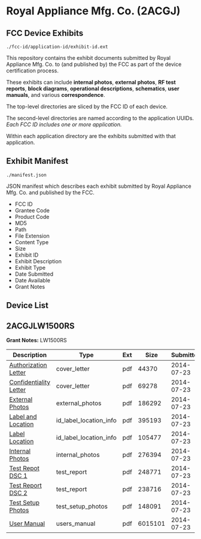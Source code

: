 # Royal Appliance Mfg. Co. (2ACGJ)
## FCC Device Exhibits

```
./fcc-id/application-id/exhibit-id.ext
```

This repository contains the exhibit documents submitted by Royal Appliance Mfg. Co. to (and published by) the FCC as part of the device certification process.

These exhibits can include **internal photos**, **external photos**, **RF test reports**, **block diagrams**, **operational descriptions**, **schematics**, **user manuals**, and various **correspondence**.

The top-level directories are sliced by the FCC ID of each device.

The second-level directories are named according to the application UUIDs. *Each FCC ID includes one or more application.*

Within each application directory are the exhibits submitted with that application. 

## Exhibit Manifest

```
./manifest.json
```

JSON manifest which describes each exhibit submitted by Royal Appliance Mfg. Co. and published by the FCC.

- FCC ID
- Grantee Code
- Product Code
- MD5
- Path
- File Extension
- Content Type
- Size
- Exhibit ID
- Exhibit Description
- Exhibit Type
- Date Submitted
- Date Available
- Grant Notes

## Device List
## 2ACGJLW1500RS
**Grant Notes:** LW1500RS

| Description | Type | Ext | Size | Submitted | Available |
| ----------- | ---- | --- | ---- | --------- | --------- |
| [Authorization Letter](2ACGJLW1500RS/5913c873399258a006db757aa5ef4bf7/2333394.pdf) | cover_letter | pdf | 44370 | 2014-07-23 | 2014-07-23 |
| [Confidentiality Letter](2ACGJLW1500RS/5913c873399258a006db757aa5ef4bf7/2333395.pdf) | cover_letter | pdf | 69278 | 2014-07-23 | 2014-07-23 |
| [External Photos](2ACGJLW1500RS/5913c873399258a006db757aa5ef4bf7/2333397.pdf) | external_photos | pdf | 186292 | 2014-07-23 | 2014-07-23 |
| [Label and Location](2ACGJLW1500RS/5913c873399258a006db757aa5ef4bf7/2333399.pdf) | id_label_location_info | pdf | 395193 | 2014-07-23 | 2014-07-23 |
| [Label Location](2ACGJLW1500RS/5913c873399258a006db757aa5ef4bf7/2333529.pdf) | id_label_location_info | pdf | 105477 | 2014-07-23 | 2014-07-23 |
| [Internal Photos](2ACGJLW1500RS/5913c873399258a006db757aa5ef4bf7/2333398.pdf) | internal_photos | pdf | 276394 | 2014-07-23 | 2014-07-23 |
| [Test Repot DSC 1](2ACGJLW1500RS/5913c873399258a006db757aa5ef4bf7/2333402.pdf) | test_report | pdf | 248771 | 2014-07-23 | 2014-07-23 |
| [Test Report DSC 2](2ACGJLW1500RS/5913c873399258a006db757aa5ef4bf7/2333403.pdf) | test_report | pdf | 238716 | 2014-07-23 | 2014-07-23 |
| [Test Setup Photos](2ACGJLW1500RS/5913c873399258a006db757aa5ef4bf7/2333404.pdf) | test_setup_photos | pdf | 148091 | 2014-07-23 | 2014-07-23 |
| [User Manual](2ACGJLW1500RS/5913c873399258a006db757aa5ef4bf7/2333405.pdf) | users_manual | pdf | 6015101 | 2014-07-23 | 2014-07-23 |
